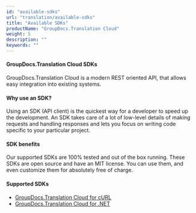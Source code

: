 ```yaml
---
id: "available-sdks"
url: "translation/available-sdks"
title: "Available SDKs"
productName: "GroupDocs.Translation Cloud"
weight: 5
description: ""
keywords: ""
---
```


#### GroupDocs.Translation Cloud SDKs ####

GroupDocs.Translation Cloud is a modern REST oriented API, that allows easy integration into existing systems.


#### Why use an SDK? ####

Using an SDK (API client) is the quickest way for a developer to speed up the development. An SDK takes care of a lot of low-level details of making requests and handling responses and lets you focus on writing code specific to your particular project.


#### SDK benefits ####

Our supported SDKs are 100% tested and out of the box running. These SDKs are open source and have an MIT license. You can use them, and even customize them for absolutely free of charge.


#### Supported SDKs ####

* [GroupDocs.Translation Cloud for cURL](https://products.groupdocs.cloud/translation/curl)
* [GroupDocs.Translation Cloud for .NET](https://products.groupdocs.cloud/translation/net)